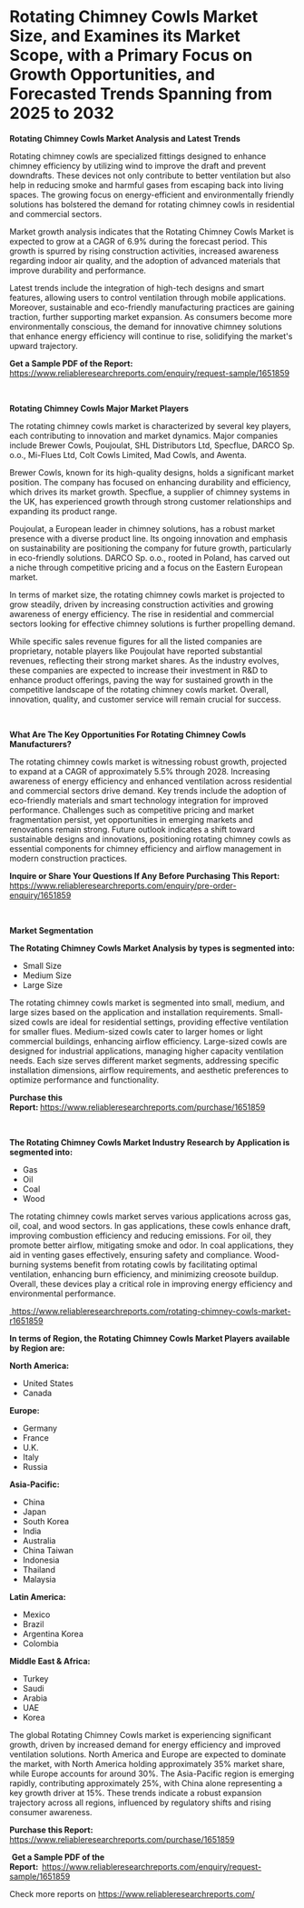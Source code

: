 <p><h1>Rotating Chimney Cowls Market Size, and Examines its Market Scope, with a Primary Focus on Growth Opportunities, and Forecasted Trends Spanning from 2025 to 2032</h1></p><p><strong>Rotating Chimney Cowls Market Analysis and Latest Trends</strong></p>
<p><p>Rotating chimney cowls are specialized fittings designed to enhance chimney efficiency by utilizing wind to improve the draft and prevent downdrafts. These devices not only contribute to better ventilation but also help in reducing smoke and harmful gases from escaping back into living spaces. The growing focus on energy-efficient and environmentally friendly solutions has bolstered the demand for rotating chimney cowls in residential and commercial sectors.</p><p>Market growth analysis indicates that the Rotating Chimney Cowls Market is expected to grow at a CAGR of 6.9% during the forecast period. This growth is spurred by rising construction activities, increased awareness regarding indoor air quality, and the adoption of advanced materials that improve durability and performance. </p><p>Latest trends include the integration of high-tech designs and smart features, allowing users to control ventilation through mobile applications. Moreover, sustainable and eco-friendly manufacturing practices are gaining traction, further supporting market expansion. As consumers become more environmentally conscious, the demand for innovative chimney solutions that enhance energy efficiency will continue to rise, solidifying the market's upward trajectory. </p></p>
<p><strong>Get a Sample PDF of the Report:&nbsp;</strong> <a href="https://www.reliableresearchreports.com/enquiry/request-sample/1651859?utm_campaign=2463&utm_medium=2&utm_source=Github&utm_content=ia&utm_term=17022025&utm_id=rotating-chimney-cowls">https://www.reliableresearchreports.com/enquiry/request-sample/1651859</a></p>
<p>&nbsp;</p>
<p><strong>Rotating Chimney Cowls Major Market Players</strong></p>
<p><p>The rotating chimney cowls market is characterized by several key players, each contributing to innovation and market dynamics. Major companies include Brewer Cowls, Poujoulat, SHL Distributors Ltd, Specflue, DARCO Sp. o.o., Mi-Flues Ltd, Colt Cowls Limited, Mad Cowls, and Awenta.</p><p>Brewer Cowls, known for its high-quality designs, holds a significant market position. The company has focused on enhancing durability and efficiency, which drives its market growth. Specflue, a supplier of chimney systems in the UK, has experienced growth through strong customer relationships and expanding its product range.</p><p>Poujoulat, a European leader in chimney solutions, has a robust market presence with a diverse product line. Its ongoing innovation and emphasis on sustainability are positioning the company for future growth, particularly in eco-friendly solutions. DARCO Sp. o.o., rooted in Poland, has carved out a niche through competitive pricing and a focus on the Eastern European market.</p><p>In terms of market size, the rotating chimney cowls market is projected to grow steadily, driven by increasing construction activities and growing awareness of energy efficiency. The rise in residential and commercial sectors looking for effective chimney solutions is further propelling demand.</p><p>While specific sales revenue figures for all the listed companies are proprietary, notable players like Poujoulat have reported substantial revenues, reflecting their strong market shares. As the industry evolves, these companies are expected to increase their investment in R&D to enhance product offerings, paving the way for sustained growth in the competitive landscape of the rotating chimney cowls market. Overall, innovation, quality, and customer service will remain crucial for success.</p></p>
<p>&nbsp;</p>
<p><strong>What Are The Key Opportunities For Rotating Chimney Cowls Manufacturers?</strong></p>
<p><p>The rotating chimney cowls market is witnessing robust growth, projected to expand at a CAGR of approximately 5.5% through 2028. Increasing awareness of energy efficiency and enhanced ventilation across residential and commercial sectors drive demand. Key trends include the adoption of eco-friendly materials and smart technology integration for improved performance. Challenges such as competitive pricing and market fragmentation persist, yet opportunities in emerging markets and renovations remain strong. Future outlook indicates a shift toward sustainable designs and innovations, positioning rotating chimney cowls as essential components for chimney efficiency and airflow management in modern construction practices.</p></p>
<p><strong>Inquire or Share Your Questions If Any Before Purchasing This Report:</strong> <a href="https://www.reliableresearchreports.com/enquiry/pre-order-enquiry/1651859?utm_campaign=2463&utm_medium=2&utm_source=Github&utm_content=ia&utm_term=17022025&utm_id=rotating-chimney-cowls">https://www.reliableresearchreports.com/enquiry/pre-order-enquiry/1651859</a></p>
<p>&nbsp;</p>
<p><strong>Market Segmentation</strong></p>
<p><strong>The Rotating Chimney Cowls Market Analysis by types is segmented into:</strong></p>
<p><ul><li>Small Size</li><li>Medium Size</li><li>Large Size</li></ul></p>
<p><p>The rotating chimney cowls market is segmented into small, medium, and large sizes based on the application and installation requirements. Small-sized cowls are ideal for residential settings, providing effective ventilation for smaller flues. Medium-sized cowls cater to larger homes or light commercial buildings, enhancing airflow efficiency. Large-sized cowls are designed for industrial applications, managing higher capacity ventilation needs. Each size serves different market segments, addressing specific installation dimensions, airflow requirements, and aesthetic preferences to optimize performance and functionality.</p></p>
<p><strong>Purchase this Report:&nbsp;</strong><a href="https://www.reliableresearchreports.com/purchase/1651859?utm_campaign=2463&utm_medium=2&utm_source=Github&utm_content=ia&utm_term=17022025&utm_id=rotating-chimney-cowls">https://www.reliableresearchreports.com/purchase/1651859</a></p>
<p>&nbsp;</p>
<p><strong>The Rotating Chimney Cowls Market Industry Research by Application is segmented into:</strong></p>
<p><ul><li>Gas</li><li>Oil</li><li>Coal</li><li>Wood</li></ul></p>
<p><p>The rotating chimney cowls market serves various applications across gas, oil, coal, and wood sectors. In gas applications, these cowls enhance draft, improving combustion efficiency and reducing emissions. For oil, they promote better airflow, mitigating smoke and odor. In coal applications, they aid in venting gases effectively, ensuring safety and compliance. Wood-burning systems benefit from rotating cowls by facilitating optimal ventilation, enhancing burn efficiency, and minimizing creosote buildup. Overall, these devices play a critical role in improving energy efficiency and environmental performance.</p></p>
<p><a href="https://www.reliableresearchreports.com/rotating-chimney-cowls-market-r1651859?utm_campaign=2463&utm_medium=2&utm_source=Github&utm_content=ia&utm_term=17022025&utm_id=rotating-chimney-cowls">&nbsp;https://www.reliableresearchreports.com/rotating-chimney-cowls-market-r1651859</a></p>
<p><strong>In terms of Region, the Rotating Chimney Cowls Market Players available by Region are:</strong></p>
<p>
    <p> <strong> North America: </strong>
        <ul>
            <li>United States</li>
            <li>Canada</li>
        </ul>
        </p> 
    <p> <strong> Europe: </strong>
        <ul>
            <li>Germany</li>
            <li>France</li>
            <li>U.K.</li>
            <li>Italy</li>
            <li>Russia</li>
        </ul>
        </p> 
    <p> <strong> Asia-Pacific: </strong>
        <ul>
            <li>China</li>
            <li>Japan</li>
            <li>South Korea</li>
            <li>India</li>
            <li>Australia</li>
            <li>China Taiwan</li>
            <li>Indonesia</li>
            <li>Thailand</li>
            <li>Malaysia</li>
        </ul>
        </p> 
    <p> <strong> Latin America: </strong>
        <ul>
            <li>Mexico</li>
            <li>Brazil</li>
            <li>Argentina Korea</li>
            <li>Colombia</li>
        </ul>
        </p> 
    <p> <strong> Middle East & Africa: </strong>
        <ul>
            <li>Turkey</li>
            <li>Saudi</li>
            <li>Arabia</li>
            <li>UAE</li>
            <li>Korea</li>
        </ul>
    </p>
    </p>
<p><p>The global Rotating Chimney Cowls market is experiencing significant growth, driven by increased demand for energy efficiency and improved ventilation solutions. North America and Europe are expected to dominate the market, with North America holding approximately 35% market share, while Europe accounts for around 30%. The Asia-Pacific region is emerging rapidly, contributing approximately 25%, with China alone representing a key growth driver at 15%. These trends indicate a robust expansion trajectory across all regions, influenced by regulatory shifts and rising consumer awareness.</p></p>
<p><strong>Purchase this Report: </strong><a href="https://www.reliableresearchreports.com/purchase/1651859?utm_campaign=2463&utm_medium=2&utm_source=Github&utm_content=ia&utm_term=17022025&utm_id=rotating-chimney-cowls">https://www.reliableresearchreports.com/purchase/1651859</a></p>
<p>&nbsp;<strong>Get a Sample PDF of the Report:&nbsp;&nbsp;</strong><a href="https://www.reliableresearchreports.com/enquiry/request-sample/1651859?utm_campaign=2463&utm_medium=2&utm_source=Github&utm_content=ia&utm_term=17022025&utm_id=rotating-chimney-cowls">https://www.reliableresearchreports.com/enquiry/request-sample/1651859</a></p>
<p><strong></strong></p>
<p>Check more reports on <a href="https://www.reliableresearchreports.com/?utm_campaign=2463&utm_medium=2&utm_source=Github&utm_content=ia&utm_term=17022025&utm_id=rotating-chimney-cowls">https://www.reliableresearchreports.com/</a></p>